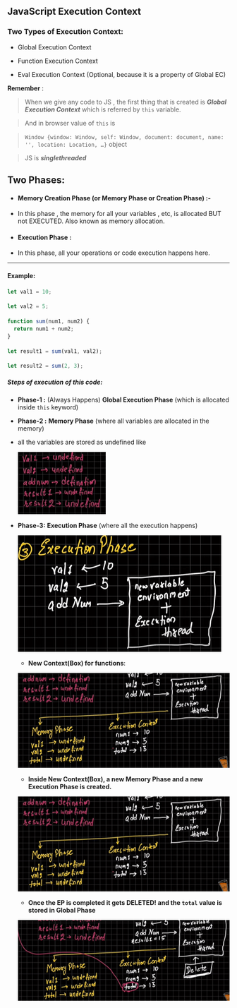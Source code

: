 ## JavaScript Execution Context

### Two Types of Execution Context:

- Global Execution Context

- Function Execution Context

- Eval Execution Context (Optional, because it is a property of Global EC)

**Remember** :

> When we give any code to JS , the first thing that is created is **_Global Execution Context_** which is referred by `this` variable.

> And in browser value of `this` is

> `Window {window: Window, self: Window, document: document, name: '', location: Location, …}` object

> JS is **_singlethreaded_**

## Two Phases:

- #### Memory Creation Phase (or Memory Phase or Creation Phase) :-

- In this phase , the memory for all your variables , etc, is allocated BUT not EXECUTED. Also known as memory allocation.

- #### Execution Phase :

- In this phase, all your operations or code execution happens here.

---

#### Example:

```js
let val1 = 10;

let val2 = 5;

function sum(num1, num2) {
  return num1 + num2;
}

let result1 = sum(val1, val2);

let result2 = sum(2, 3);
```

##### Steps of execution of this code:

- **Phase-1 :** (Always Happens) **Global Execution Phase** (which is allocated inside `this` keyword)

- **Phase-2 :** **Memory Phase** (where all variables are allocated in the memory)

- all the variables are stored as undefined like

  ![Memory Phase](images/EC.png)

- **Phase-3:** **Execution Phase** (where all the execution happens)

  ![ExecutionPhase Starts](images/ExecutionPhase.png)

  - **New Context(Box) for functions**:

  ![New ExecutionPhase for functions](images/NewEP.png)

  - **Inside New Context(Box), a new Memory Phase and a new Execution Phase is created.**

  ![New MP and EP](images/NewEP.png)

  - **Once the EP is completed it gets DELETED! and the `total` value is stored in Global Phase**

  ![Deleted](images/EP.png)
